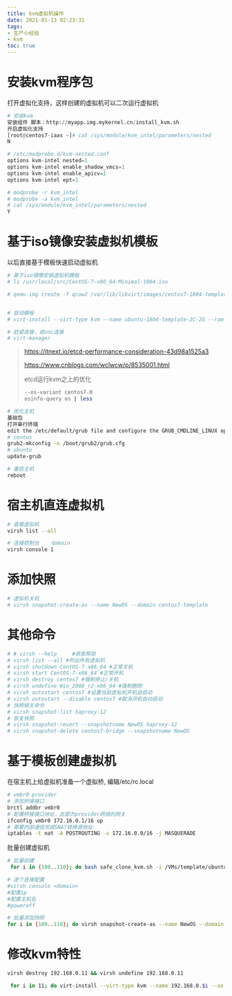 ```yaml
---
title: kvm虚拟机操作
date: 2021-01-13 02:23:31
tags: 
- 生产小经验
- kvm
toc: true
---
```




# 安装kvm程序包

打开虚拟化支持，这样创建的虚拟机可以二次运行虚拟机

```python
# 安装kvm
安装组件 脚本：http://myapp.img.mykernel.cn/install_kvm.sh
开启虚拟化支持
[root@centos7-iaas ~]# cat /sys/module/kvm_intel/parameters/nested
N

# /etc/modprobe.d/kvm-nested.conf
options kvm-intel nested=1
options kvm-intel enable_shadow_vmcs=1
options kvm-intel enable_apicv=1
options kvm-intel ept=1     

# modprobe -r kvm_intel
# modprobe -a kvm_intel
# cat /sys/module/kvm_intel/parameters/nested
Y

```

# 基于iso镜像安装虚拟机模板

以后直接基于模板快速启动虚拟机

```bash
# 基于iso镜像安装虚拟机模板
# ls /usr/local/src/CentOS-7-x86_64-Minimal-1804.iso

# qemu-img create -f qcow2 /var/lib/libvirt/images/centos7-1804-template-1C1G.qcow2 10G 


# 启动模板
# virt-install --virt-type kvm --name ubuntu-1804-template-2C-2G --ram 2048 --vcpus 2 --cdrom=/ISOs/ubuntu-18.04.3-server-amd64.iso --os-variant centos7.0 --disk path=/VMs/template/centos7-1804-template-2C2G.qcow2,bus=virtio,cache=none,io=native --network bridge=br0,model=virtio --graphics vnc,listen=0.0.0.0 --noautoconsole #--autostart

# 赶紧连接，或vnc连接
# virt-manager
```

> https://itnext.io/etcd-performance-consideration-43d98a1525a3
>
> https://www.cnblogs.com/wclwcw/p/8535001.html
>
> etcd运行kvm之上的优化
>
> ```bash
> --os-variant centos7.0
> osinfo-query os | less
> ```

```bash
# 优化主机
基础包
打开串行终端
edit the /etc/default/grub file and configure the GRUB_CMDLINE_LINUX option. Delete the rhgb quiet and add console=tty0 console=ttyS0,115200n8 to the option.
# centos
grub2-mkconfig -o /boot/grub2/grub.cfg
# ubuntu
update-grub

# 重启主机
reboot
```



# 宿主机直连虚拟机

```bash
# 查看虚拟机
virsh list --all

# 连接控制台    domain
virsh console 1
```

# 添加快照

```bash
# 虚拟机关机
# virsh snapshot-create-as --name NewOS --domain centos7-template
```



# 其他命令

```bash
# # virsh --help     #获取帮助
# virsh list --all #列出所有虚拟机
# virsh shutdown CentOS-7-x86_64 #正常关机
# virsh start CentOS-7-x86_64 #正常开机
# virsh destroy centos7 #强制停止/关机
# virsh undefine Win_2008_r2-x86_64 #强制删除
# virsh autostart centos7 #设置当前虚拟机开机自启动
# virsh autostart --disable centos7 #取消开机自动启动
# 快照相关命令
# virsh snapshot-list haproxy-12
# 恢复快照
# virsh snapshot-revert --snapshotname NewOS haproxy-12 
# virsh snapshot-delete centos7-bridge --snapshotname NewOS
```



# 基于模板创建虚拟机

在宿主机上给虚拟机准备一个虚拟桥, 编辑/etc/rc.local

```bash
# vmbr0 provider
# 添加桥接接口
brctl addbr vmbr0
# 配置桥接接口地址，此即为provider网络的网关
ifconfig vmbr0 172.16.0.1/16 up
# 需要内部通信完成SNAT转换源地址
iptables -t nat -A POSTROUTING -s 172.16.0.0/16 -j MASQUERADE
```

批量创建虚拟机

```bash
# 批量创建
 for i in {100..110}; do bash safe_clone_kvm.sh -i /VMs/template/ubuntu-1804-1C1G.qcow2 -d /VMs/kubernetes/172.16.0.$i  -t kvm  -n 172.16.0.$i -r 2048  -v 4 -b vmbr0; done

# 逐个连接配置
#virsh console <domain>
#配置ip
#配置主机名
#poweroff

# 批量添加快照
for i in {100..110}; do virsh snapshot-create-as --name NewOS --domain 172.16.0.$i; done
```



# 修改kvm特性

```bash
virsh destroy 192.168.0.11 && virsh undefine 192.168.0.11

 for i in 11; do virt-install --virt-type kvm --name 192.168.0.$i --os-variant centos7.0 --ram 4096 --vcpus 4 --disk path=/VMs/kubernetes/192.168.0.$i,bus=virtio,cache=none,io=native --graphics vnc,listen=0.0.0.0 --noautoconsole --autostart --network bridge=br0,model=virtio --import --cpu host; done
```

